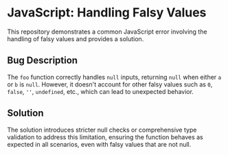 # JavaScript: Handling Falsy Values

This repository demonstrates a common JavaScript error involving the handling of falsy values and provides a solution.

## Bug Description

The `foo` function correctly handles `null` inputs, returning `null` when either `a` or `b` is `null`. However, it doesn't account for other falsy values such as `0`, `false`, `''`, `undefined`, etc., which can lead to unexpected behavior. 

## Solution

The solution introduces stricter null checks or comprehensive type validation to address this limitation, ensuring the function behaves as expected in all scenarios, even with falsy values that are not null.